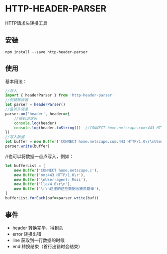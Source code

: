 # HTTP-HEADER-PARSER

HTTP请求头转换工具

## 安装
```
npm install --save http-header-parser
```

## 使用
基本用法：

```ts
//导入
import { headerParser } from 'http-header-parser'
//创建转换器
let parser = headerParser()
//监听头消息
parser.on('header', header=>{
	//得到请求头
	console.log(header)
	console.log(header.toString())	//CONNECT home.netscape.com:443 HTTP/1.0\r\nUser-agent: Mozilla/4.0\r\n\r\n
})
//写入数据
let buffer = new Buffer('CONNECT home.netscape.com:443 HTTP/1.0\r\nUser-agent: Mozilla/4.0\r\n\r\n这里的这些数据会被忽略掉')
parser.write(buffer)
```

//也可以将数据一点点写入，例如：
```ts
let bufferList = [
	new Buffer('CONNECT home.netscape.c'),
	new Buffer('om:443 HTTP/1.0\r'),
	new Buffer('\nUser-agent: Mozi'),
	new Buffer('lla/4.0\r\n'),
	new Buffer('\r\n这里的这些数据会被忽略掉'),
]
bufferList.forEach(buf=>parser.write(buf))
```

## 事件

* header 转换完毕，得到头
* error 转换出错
* line 获取到一行数据的时候
* end 转换结束（首行出错时会结束）